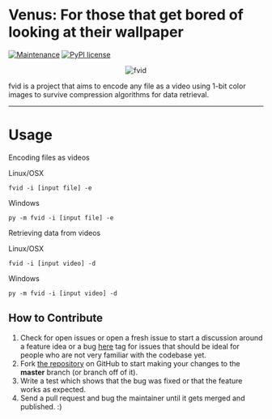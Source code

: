 Venus: For those that get bored of looking at their wallpaper 
===============================================================

[![Maintenance](https://img.shields.io/badge/Maintained%3F-yes-green.svg)](https://GitHub.com/Naereen/StrapDown.js/graphs/commit-activity)
[![PyPI license](https://img.shields.io/pypi/l/ansicolortags.svg)](https://pypi.python.org/pypi/ansicolortags/)


<p align="center">
    <img src="https://i.imgur.com/KqmTZFI.png" alt="fvid">
    </br>
</p>

fvid is a project that aims to encode any file as a video using 1-bit color images
to survive compression algorithms for data retrieval.

---


# Usage

Encoding files as videos
 
Linux/OSX

```
fvid -i [input file] -e
```

Windows 

```
py -m fvid -i [input file] -e
```

Retrieving data from videos
 
Linux/OSX

```
fvid -i [input video] -d
```

Windows 

```
py -m fvid -i [input video] -d
```

 
 How to Contribute
-----------------

1.  Check for open issues or open a fresh issue to start a discussion
    around a feature idea or a bug [here](https://github.com/AlfredoSequeida/fvid/issues)
    tag for issues that should be ideal for people who are not very familiar with the codebase yet.
2.  Fork [the repository](https://github.com/alfredosequeida/fvid) on
    GitHub to start making your changes to the **master** branch (or branch off of it).
3.  Write a test which shows that the bug was fixed or that the feature
    works as expected.
4.  Send a pull request and bug the maintainer until it gets merged and
    published. :)